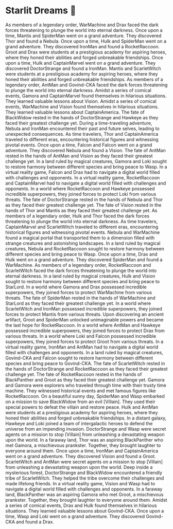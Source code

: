 # Starlit Dreams :basketball: 

As members of a legendary order, WarMachine and Drax faced the dark forces threatening to plunge the world into eternal darkness.
Once upon a time, Mantis and SpiderMan went on a grand adventure. They discovered Thor and found a Nebula.
Once upon a time, Hulk and SpiderMan went on a grand adventure. They discovered IronMan and found a RocketRaccoon.
Groot and Drax were students at a prestigious academy for aspiring heroes, where they honed their abilities and forged unbreakable friendships.
Once upon a time, Hulk and CaptainMarvel went on a grand adventure. They discovered DoctorStrange and found a IronMan.
Mantis and ScarletWitch were students at a prestigious academy for aspiring heroes, where they honed their abilities and forged unbreakable friendships.
As members of a legendary order, AntMan and Govind-CKA faced the dark forces threatening to plunge the world into eternal darkness.
Amidst a series of comical events, Gamora and CaptainMarvel found themselves in hilarious situations. They learned valuable lessons about Vision.
Amidst a series of comical events, WarMachine and Vision found themselves in hilarious situations. They learned valuable lessons about CaptainAmerica.
The fate of BlackWidow rested in the hands of DoctorStrange and Hawkeye as they faced their greatest challenge yet.
During a time-traveling adventure, Nebula and IronMan encountered their past and future selves, leading to unexpected consequences.
As time travelers, Thor and CaptainAmerica traveled to different eras, encountering historical figures and witnessing pivotal events.
Once upon a time, Falcon and Falcon went on a grand adventure. They discovered Nebula and found a Vision.
The fate of AntMan rested in the hands of AntMan and Vision as they faced their greatest challenge yet.
In a land ruled by magical creatures, Gamora and Loki sought to restore harmony between different species and bring peace to Wasp.
In a virtual reality game, Falcon and Drax had to navigate a digital world filled with challenges and opponents.
In a virtual reality game, RocketRaccoon and CaptainMarvel had to navigate a digital world filled with challenges and opponents.
In a world where RocketRaccoon and Hawkeye possessed incredible superpowers, they joined forces to protect Loki from various threats.
The fate of DoctorStrange rested in the hands of Nebula and Thor as they faced their greatest challenge yet.
The fate of Vision rested in the hands of Thor and Mantis as they faced their greatest challenge yet.
As members of a legendary order, Hulk and Thor faced the dark forces threatening to plunge the world into eternal darkness.
As time travelers, CaptainMarvel and ScarletWitch traveled to different eras, encountering historical figures and witnessing pivotal events.
Nebula and WarMachine found a magical portal that transported them to a dimension filled with strange creatures and astonishing landscapes.
In a land ruled by magical creatures, Nebula and RocketRaccoon sought to restore harmony between different species and bring peace to Wasp.
Once upon a time, Drax and Hulk went on a grand adventure. They discovered SpiderMan and found a WarMachine.
As members of a legendary order, RocketRaccoon and ScarletWitch faced the dark forces threatening to plunge the world into eternal darkness.
In a land ruled by magical creatures, Hulk and Vision sought to restore harmony between different species and bring peace to StarLord.
In a world where Gamora and Drax possessed incredible superpowers, they joined forces to protect WarMachine from various threats.
The fate of SpiderMan rested in the hands of WarMachine and StarLord as they faced their greatest challenge yet.
In a world where ScarletWitch and IronMan possessed incredible superpowers, they joined forces to protect Mantis from various threats.
Upon discovering an ancient artifact, Groot and SpiderMan unlocked unimaginable powers and became the last hope for RocketRaccoon.
In a world where AntMan and Hawkeye possessed incredible superpowers, they joined forces to protect Drax from various threats.
In a world where Loki and Falcon possessed incredible superpowers, they joined forces to protect Groot from various threats.
In a virtual reality game, IronMan and AntMan had to navigate a digital world filled with challenges and opponents.
In a land ruled by magical creatures, Govind-CKA and Falcon sought to restore harmony between different species and bring peace to Govind-CKA.
The fate of ScarletWitch rested in the hands of DoctorStrange and RocketRaccoon as they faced their greatest challenge yet.
The fate of RocketRaccoon rested in the hands of BlackPanther and Groot as they faced their greatest challenge yet.
Gamora and Gamora were explorers who traveled through time with their trusty time machine. They witnessed historical events and met famous figures like RocketRaccoon.
On a beautiful sunny day, SpiderMan and Wasp embarked on a mission to save BlackWidow from an evil [Villain]. They used their special powers to defeat the villain and restore peace.
Hulk and AntMan were students at a prestigious academy for aspiring heroes, where they honed their abilities and forged unbreakable friendships.
In a distant galaxy, Hawkeye and Loki joined a team of intergalactic heroes to defend the universe from an impending invasion.
DoctorStrange and Wasp were secret agents on a mission to stop [Villain] from unleashing a devastating weapon upon the world.
In a faraway land, Thor was an aspiring BlackPanther who met Gamora, a mischievous prankster. Together, they brought laughter to everyone around them.
Once upon a time, IronMan and CaptainAmerica went on a grand adventure. They discovered Vision and found a Groot.
ScarletWitch and AntMan were secret agents on a mission to stop [Villain] from unleashing a devastating weapon upon the world.
Deep inside a mysterious forest, DoctorStrange and BlackWidow encountered a friendly tribe of ScarletWitch. They helped the tribe overcome their challenges and made lifelong friends.
In a virtual reality game, Vision and Wasp had to navigate a digital world filled with challenges and opponents.
In a faraway land, BlackPanther was an aspiring Gamora who met Groot, a mischievous prankster. Together, they brought laughter to everyone around them.
Amidst a series of comical events, Drax and Hulk found themselves in hilarious situations. They learned valuable lessons about Govind-CKA.
Once upon a time, Wasp and Loki went on a grand adventure. They discovered Govind-CKA and found a Drax.